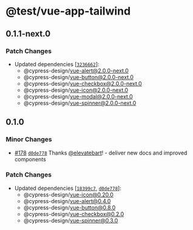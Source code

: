 # @test/vue-app-tailwind

## 0.1.1-next.0

### Patch Changes

- Updated dependencies [[`3236662`](https://github.com/cypress-io/cypress-design/commit/3236662fdecd5abbceadce750098a75301d48f88)]:
  - @cypress-design/vue-alert@2.0.0-next.0
  - @cypress-design/vue-button@2.0.0-next.0
  - @cypress-design/vue-checkbox@2.0.0-next.0
  - @cypress-design/vue-icon@2.0.0-next.0
  - @cypress-design/vue-modal@2.0.0-next.0
  - @cypress-design/vue-spinner@2.0.0-next.0

## 0.1.0

### Minor Changes

- [#178](https://github.com/cypress-io/cypress-design/pull/178) [`d0de778`](https://github.com/cypress-io/cypress-design/commit/d0de77843adb87d8f4804219c6dca8f45b15c650) Thanks [@elevatebart](https://github.com/elevatebart)! - deliver new docs and improved components

### Patch Changes

- Updated dependencies [[`18399c7`](https://github.com/cypress-io/cypress-design/commit/18399c72a52288c67af0935384430d4e4cd24251), [`d0de778`](https://github.com/cypress-io/cypress-design/commit/d0de77843adb87d8f4804219c6dca8f45b15c650)]:
  - @cypress-design/vue-icon@0.20.0
  - @cypress-design/vue-alert@0.4.0
  - @cypress-design/vue-button@0.8.0
  - @cypress-design/vue-checkbox@0.2.0
  - @cypress-design/vue-spinner@0.3.0
